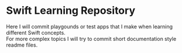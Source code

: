 # Swift Learning Repository

Here I will commit playgounds or test apps that I make when learning different Swift concepts. <br />
For more complex topics I will try to commit short documentation style readme files.
